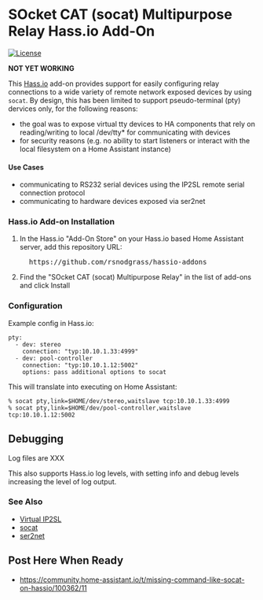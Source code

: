 # SOcket CAT (socat) Multipurpose Relay Hass.io Add-On

[![License](https://img.shields.io/badge/License-Apache%202.0-blue.svg)](https://opensource.org/licenses/Apache-2.0)

**NOT YET WORKING**

This [Hass.io](https://www.home-assistant.io/hassio/) add-on provides support for easily configuring
relay connections to a wide variety of remote network exposed devices by using `socat`. By design, this has
been limited to support pseudo-terminal (pty) dervices only, for the following reasons:

* the goal was to expose virtual tty devices to HA components that rely on reading/writing to local /dev/tty* for communicating with devices
* for security reasons (e.g. no ability to start listeners or interact with the local filesystem on a Home Assistant instance)


#### Use Cases

* communicating to RS232 serial devices using the IP2SL remote serial connection protocol
* communicating to hardware devices exposed via ser2net

### Hass.io Add-on Installation

1. In the Hass.io "Add-On Store" on your Hass.io based Home Assistant server, add this repository URL:
<pre>
     https://github.com/rsnodgrass/hassio-addons
</pre>

2. Find the "SOcket CAT (socat) Multipurpose Relay" in the list of add-ons and click Install

### Configuration

Example config in Hass.io:

```
pty:
  - dev: stereo
    connection: "typ:10.10.1.33:4999"
  - dev: pool-controller
    connection: "typ:10.10.1.12:5002"
    options: pass additional options to socat
```

This will translate into executing on Home Assistant:

```
% socat pty,link=$HOME/dev/stereo,waitslave tcp:10.10.1.33:4999
% socat pty,link=$HOME/dev/pool-controller,waitslave tcp:10.10.1.12:5002
```

## Debugging

Log files are XXX

This also supports Hass.io log levels, with setting info and debug levels increasing the level of log output.

### See Also

- [Virtual IP2SL](https://github.com/rsnodgrass/virtual-ip2sl)
- [socat](https://linux.die.net/man/1/socat)
- [ser2net](https://linux.die.net/man/8/ser2net)


## Post Here When Ready

* https://community.home-assistant.io/t/missing-command-like-socat-on-hassio/100362/11
